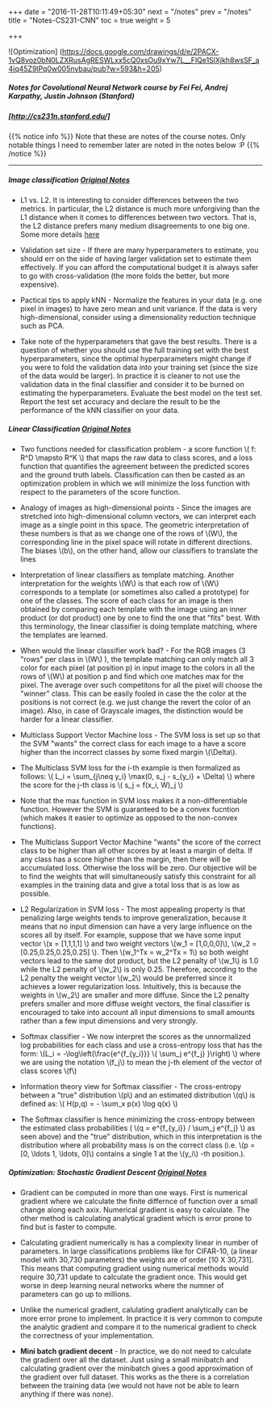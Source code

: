 +++
date = "2016-11-28T10:11:49+05:30"
next = "/notes"
prev = "/notes"
title = "Notes-CS231-CNN"
toc = true
weight = 5

+++

![Optimization] (https://docs.google.com/drawings/d/e/2PACX-1vQ8voz0bN0LZXRusAgRESWLxx5cQ0xsOu9xYw7L__FlQe1SlXjkh8wsSF_a4iq45Z9lPq0w005nybau/pub?w=593&h=205)

##### Notes for Covolutional Neural Network course by Fei Fei, Andrej Karpathy, Justin Johnson (Stanford)
##### [http://cs231n.stanford.edu/]

{{% notice info %}}
Note that these are notes of the course notes. Only notable things I need to remember later are noted in the notes below :P 
{{% /notice %}}

***
##### Image classification [Original Notes](http://cs231n.github.io/classification/)

- L1 vs. L2. It is interesting to consider differences between the two metrics. In particular, the L2 distance is much more unforgiving than the L1 distance when it comes to differences between two vectors. That is, the L2 distance prefers many medium disagreements to one big one. Some more details [here](http://www.chioka.in/differences-between-l1-and-l2-as-loss-function-and-regularization/)

- Validation set size - If there are many hyperparameters to estimate, you should err on the side of having larger validation set to estimate them effectively. If you can afford the computational budget it is always safer to go with cross-validation (the more folds the better, but more expensive).

- Pactical tips to apply kNN - Normalize the features in your data (e.g. one pixel in images) to have zero mean and unit variance. If the data is very high-dimensional, consider using a dimensionality reduction technique such as PCA. 

- Take note of the hyperparameters that gave the best results. There is a question of whether you should use the full training set with the best hyperparameters, since the optimal hyperparameters might change if you were to fold the validation data into your training set (since the size of the data would be larger). In practice it is cleaner to not use the validation data in the final classifier and consider it to be burned on estimating the hyperparameters. Evaluate the best model on the test set. Report the test set accuracy and declare the result to be the performance of the kNN classifier on your data.

##### Linear Classification [Original Notes](http://cs231n.github.io/classification/)

- Two functions needed for classification problem - a score function  \\( f: R^D \mapsto R^K  \\)  that maps the raw data to class scores, and a loss function that quantifies the agreement between the predicted scores and the ground truth labels. Classification can then be casted as an optimization problem in which we will minimize the loss function with respect to the parameters of the score function. 

- Analogy of images as high-dimensional points - Since the images are stretched into high-dimensional column vectors, we can interpret each image as a single point in this space. The geometric interpretation of these numbers is that as we change one of the rows of \\(W\\), the corresponding line in the pixel space will rotate in different directions. The biases \\(b\\), on the other hand, allow our classifiers to translate the lines

- Interpretation of linear classifiers as template matching. Another interpretation for the weights \\(W\\) is that each row of \\(W\\) corresponds to a template (or sometimes also called a prototype) for one of the classes. The score of each class for an image is then obtained by comparing each template with the image using an inner product (or dot product) one by one to find the one that "fits" best. With this terminology, the linear classifier is doing template matching, where the templates are learned.

- When would the linear classifier work bad? - For the RGB images (3 "rows" per class in \\(W\\) ), the template matching can only match all 3 color for each pixel (at position p) in input image to the colors in all the rows of \\(W\\) at position p and find which one matches max for the pixel. The average over such competitons for all the pixel will choose the "winner" class. This can be easily fooled in case the the color at the positions is not correct (e.g. we just change the revert the color of an image). Also, in case of Grayscale images, the distinction would be harder for a linear classifier.

- Multiclass Support Vector Machine loss - The SVM loss is set up so that the SVM "wants" the correct class for each image to a have a score higher than the incorrect classes by some fixed margin \\(\\Delta\\). 

- The Multiclass SVM loss for the i-th example is then formalized as follows:
\\( L_i = \\sum_{j\\neq y_i} \\max(0, s_j - s_{y_i} + \\Delta) \\)
where the score for the j-th class is \\( s_j = f(x_i, W)_j \\)

- Note that the max function in SVM loss makes it a non-differentiable function. However the SVM is guaranteed to be a convex fucntion (which makes it easier to optimize as opposed to the non-convex functions). 

- The Multiclass Support Vector Machine "wants" the score of the correct class to be higher than all other scores by at least a margin of delta. If any class has a score higher than the margin, then there will be accumulated loss. Otherwise the loss will be zero. Our objective will be to find the weights that will simultaneously satisfy this constraint for all examples in the training data and give a total loss that is as low as possible.

- L2 Regularization in SVM loss - The most appealing property is that penalizing large weights tends to improve generalization, because it means that no input dimension can have a very large influence on the scores all by itself. For example, suppose that we have some input vector \\(x = [1,1,1,1] \\) and two weight vectors \\(w_1 = [1,0,0,0]\\), \\(w_2 = [0.25,0.25,0.25,0.25] \\). Then \\(w_1^Tx = w_2^Tx = 1\\) so both weight vectors lead to the same dot product, but the L2 penalty of \\(w_1\\) is 1.0 while the L2 penalty of \\(w_2\\) is only 0.25. Therefore, according to the L2 penalty the weight vector \\(w_2\\) would be preferred since it achieves a lower regularization loss. Intuitively, this is because the weights in \\(w_2\\) are smaller and more diffuse. Since the L2 penalty prefers smaller and more diffuse weight vectors, the final classifier is encouraged to take into account all input dimensions to small amounts rather than a few input dimensions and very strongly.

- Softmax classifier - We now interpret the scores as the unnormalized log probabilities for each class and use a cross-entropy loss that has the form: \\(L_i = -\\log\\left(\\frac{e^{f_{y_i}}} \\{ \\sum_j e^{f_j} }\\right) \\)
where we are using the notation \\(f_j\\) to mean the j-th element of the vector of class scores \\(f\\)

- Information theory view for Softmax classifier - The cross-entropy between a "true" distribution \\(p\\) and an estimated distribution \\(q\\) is defined as: \\( H(p,q) = - \\sum_x p(x) \\log q(x) \\)

- The Softmax classifier is hence minimizing the cross-entropy between the estimated class probabilities ( \\(q = e^{f_{y_i}} / \\sum_j e^{f_j} \\) as seen above) and the "true" distribution, which in this interpretation is the distribution where all probability mass is on the correct class (i.e. \\(p = [0, \\ldots 1, \\ldots, 0]\\) contains a single 1 at the \\(y_i\\) -th position.).


##### Optimization: Stochastic Gradient Descent [Original Notes](http://cs231n.github.io/linear-classify/)

- Gradient can be computed in more than one ways. First is numerical gradient where we calculate the finite differnce of  function over a small change along each axix. Numerical gradient is easy to calculate. The other method is calculating analytical gradient which is error prone to find but is faster to compute.

- Calculating gradient numerically is has a complexity linear in number of parameters. In large classifications problems like for CIFAR-10, (a linear model with 30,730 parameters) the weights are of order [10 X 30,731]. This means that computing gradient using numerical methods would require 30,731 update to calculate the gradient once. This would get worse in deep learning neural networks where the numner of parameters can go up to millions.

- Unlike the numerical gradient, calulating gradient analytically can be more error prone to implement. In practice it is very common to compute the analytic gradient and compare it to the numerical gradient to check the correctness of your implementation.

- __Mini batch gradient decent__ - In practice, we do not need to calculate the gradient over all the dataset. Just using a small minibatch and calculating gradient over the minibatch gives a good approximation of the gradient over full dataset. This works as the there is a correlation between the training data (we would not have not be able to learn anything if there was none). 
